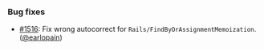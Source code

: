 ### Bug fixes

* [#1516](https://github.com/rubocop/rubocop-rails/pull/1516): Fix wrong autocorrect for `Rails/FindByOrAssignmentMemoization`. ([@earlopain][])

[@earlopain]: https://github.com/earlopain
